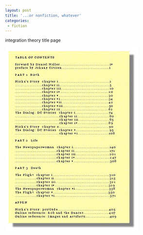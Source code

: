 ```yaml
---
layout: post
title: '...or nonfiction, whatever'
categories:
 - fiction
---
```


integration theory title page

![](/assets/2003/02/IT2.jpg)

